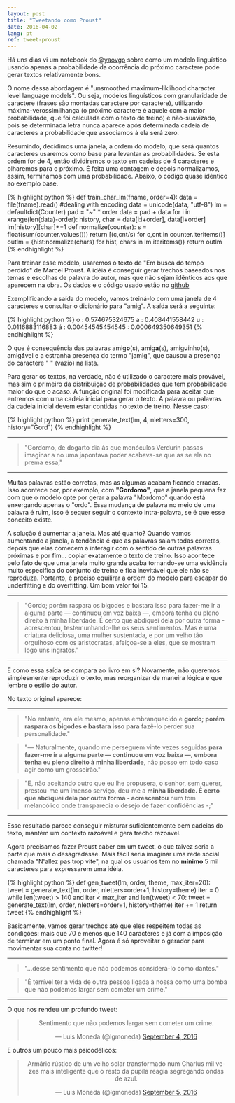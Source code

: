 ```yaml
---
layout: post
title: "Tweetando como Proust"
date: 2016-04-02
lang: pt
ref: tweet-proust
---
```


Há uns dias vi um notebook do <a href="https://twitter.com/yoavgo">@yaovgo</a> sobre como um modelo linguístico usando apenas a probabilidade da ocorrência do próximo caractere pode gerar textos relativamente bons. 

O nome dessa abordagem é "unsmoothed maximum-liklihood character level language models". Ou seja, modelos linguísticos com granularidade de caractere (frases são montadas caractere por caractere), utilizando máxima-verossimilhança (o próximo caractere é aquele com a maior probabilidade, que foi calculada com o texto de treino) e não-suavizado, pois se determinada letra nunca aparece após determinada cadeia de caracteres a probabilidade que associamos à ela será zero.

Resumindo, decidimos uma janela, a ordem do modelo, que será quantos caracteres usaremos como base para levantar as probabilidades. Se esta ordem for de 4, então dividiremos o texto em cadeias de 4 caracteres e olharemos para o próximo. É feita uma contagem e depois normalizamos, assim, terminamos com uma probabilidade. Abaixo, o código quase idêntico ao exemplo base.

{% highlight python %}
def train_char_lm(fname, order=4):
    data = file(fname).read()
    #dealing with encoding
    data = unicode(data, "utf-8")
    lm = defaultdict(Counter)
    pad = "~" * order
    data = pad + data
    for i in xrange(len(data)-order):
        history, char = data[i:i+order], data[i+order] 
        lm[history][char]+=1
    def normalize(counter):
        s = float(sum(counter.values()))
        return [(c,cnt/s) for c,cnt in counter.iteritems()]
    outlm = {hist:normalize(chars) for hist, chars in lm.iteritems()}
    return outlm
{% endhighlight %}

Para treinar esse modelo, usaremos o texto de "Em busca do tempo perdido" de Marcel Proust. A idéia é conseguir gerar trechos baseados nos temas e escolhas de palavra do autor, mas que não sejam idênticos aos que aparecem na obra. Os dados e o código usado estão no <a href="https://github.com/lgmoneda/proust-dataset">github</a>

Exemplificando a saída do modelo, vamos treiná-lo com uma janela de 4 caracteres e consultar o dicionário para "amig". A saída será a seguinte:

{% highlight python %}
o : 0.574675324675
a : 0.408441558442
u : 0.0116883116883
á : 0.00454545454545
  : 0.000649350649351
{% endhighlight %}

O que é consequência das palavras amig<b>o</b>(s), amig<b>a</b>(s), amig<b>u</b>inho(s), amig<b>á</b>vel e a estranha presença do termo "jamig", que causou a presença do caractere " " (vazio) na lista.

Para gerar os textos, na verdade, não é utilizado o caractere mais provável, mas sim o primeiro da distribuição de probabilidades que tem probabilidade maior do que o acaso. A função original foi modificada para aceitar que entremos com uma cadeia inicial para gerar o texto. A palavra ou palavras da cadeia inicial devem estar contidas no texto de treino. Nesse caso:

{% highlight python %}
print generate_text(lm, 4, nletters=300, history="Gord")
{% endhighlight %}

---

> "Gordomo, de dogarto dia às que monóculos Verdurin passas imaginar a no uma japontava poder acabava-se que as se ela no prema essa," 

---

Muitas palavras estão corretas, mas as algumas acabam ficando erradas. Isso acontece por, por exemplo, com **"Gordomo"**, que a janela pequena faz com que o modelo opte por gerar a palavra "Mordomo" quando está enxergando apenas o "ordo". Essa mudança de palavra no meio de uma palavra é ruim, isso é sequer seguir o contexto intra-palavra, se é que esse conceito existe.

A solução é aumentar a janela. Mas até quanto? Quando vamos aumentando a janela, a tendência é que as palavras saiam todas corretas, depois que elas comecem a interagir com o sentido de outras palavras próximas e por fim... copiar exatamente o texto de treino. Isso acontece pelo fato de que uma janela muito grande acaba tornando-se uma evidência muito especifica do conjunto de treino e fica inevitável que ele não se reproduza. Portanto, é preciso equilirar a ordem do modelo para escapar do underfitting e do overfitting. Um bom valor foi 15.

---

> "Gordo; porém raspara os bigodes e bastara isso para fazer-me ir a alguma parte — continuou em voz baixa —, embora tenha eu pleno direito
> à minha liberdade. É certo que abdiquei dela por outra forma - acrescentou, testemunhando-lhe os seus sentimentos. Mas é uma criatura 
> deliciosa, uma mulher sustentada, e por um velho tão orgulhoso com os aristocratas, afeiçoa-se a eles, que se mostram logo uns ingratos."

---

E como essa saída se compara ao livro em si? Novamente, não queremos simplesmente reproduzir o texto, mas reorganizar de maneira lógica e que lembre o estilo do autor. 

No texto original aparece:

---

> "No entanto, era ele mesmo, apenas embranquecido e **gordo; porém raspara os bigodes e bastara isso para** fazê-lo 
> perder sua personalidade."

> "— Naturalmente, quando me perseguem vinte vezes seguidas **para fazer-me ir a alguma parte — continuou em voz baixa —, embora tenha eu 
> pleno direito à minha liberdade**, não posso em todo caso agir como um grosseirão."

> "E, não aceitando outro que eu lhe propusera, o senhor, sem querer, prestou-me um imenso serviço, deu-me a **minha liberdade. É certo que 
> abdiquei dela por outra forma - acrescentou** num tom melancólico onde transparecia o desejo de fazer confidências -;"

---

Esse resultado parece conseguir misturar suficientemente bem cadeias do texto, mantém um contexto razoável e gera trecho razoável.

Agora precisamos fazer Proust caber em um tweet, o que talvez seria a parte que mais o desagradasse. Mais fácil seria imaginar uma rede social chamada "N'allez pas trop vite", na qual os usuários tem no **mínimo** 5 mil caracteres para expressarem uma idéia. 

{% highlight python %}
def gen_tweet(lm, order, theme, max_iter=20):
    tweet = generate_text(lm, order, nletters=order+1, history=theme)
    iter = 0
    while len(tweet) > 140 and iter < max_iter and len(tweet) < 70:
        tweet = generate_text(lm, order, nletters=order+1, history=theme)
        iter += 1
    return tweet
{% endhighlight %}

Basicamente, vamos gerar trechos até que eles respeitem todas as condições: mais que 70 e menos que 140 caracteres e já com a imposição de terminar em um ponto final. Agora é só aproveitar o gerador para movimentar sua conta no twitter!
<!-- <pre><code class="python agate"></code></pre> -->

---

> "...desse sentimento que não podemos considerá-lo como dantes."

> "É terrível ter a vida de outra pessoa ligada à nossa como uma bomba que não podemos largar sem cometer um crime."

---

O que nos rendeu um profundo tweet:

<div align="center">
<blockquote class="twitter-tweet" data-lang="en"><p lang="pt" dir="ltr">Sentimento que não podemos largar sem cometer um crime.</p>&mdash; Luis Moneda (@lgmoneda) <a href="https://twitter.com/lgmoneda/status/772557911621001216">September 4, 2016</a></blockquote>
<script async src="//platform.twitter.com/widgets.js" charset="utf-8"></script>
</div>

E outros um pouco mais psicodélicos:

<div align="center">
<blockquote class="twitter-tweet" data-lang="en"><p lang="pt" dir="ltr">Armário rústico de um velho solar transformado num Charlus mil vezes mais inteligente que o resto da pupila reagia segregando ondas de azul.</p>&mdash; Luis Moneda (@lgmoneda) <a href="https://twitter.com/lgmoneda/status/772775829554200577">September 5, 2016</a></blockquote>
<script async src="//platform.twitter.com/widgets.js" charset="utf-8"></script>
</div>
